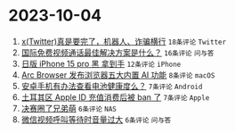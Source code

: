 # 2023-10-04

1. [x(Twitter)真是要完了，机器人、诈骗横行](https://www.v2ex.com/t/978821) `18条评论` `Twitter`
1. [国际免费视频通话最佳解决方案是什么？](https://www.v2ex.com/t/978818) `16条评论` `问与答`
1. [日版 iPhone 15 pro 黑 拿到手](https://www.v2ex.com/t/978819) `12条评论` `iPhone`
1. [Arc Browser 发布浏览器五大内置 AI 功能](https://www.v2ex.com/t/978817) `8条评论` `macOS`
1. [安卓手机有办法查看电池健康度么？](https://www.v2ex.com/t/978836) `7条评论` `Android`
1. [土耳其区 Apple ID 充值消费后被 ban 了](https://www.v2ex.com/t/978834) `7条评论` `Apple`
1. [决赛圈了兄弟萌](https://www.v2ex.com/t/978827) `6条评论` `NAS`
1. [微信视频呼叫等待时音量过大](https://www.v2ex.com/t/978824) `6条评论` `问与答`
